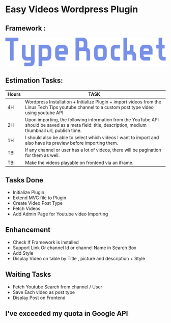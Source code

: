 # Easy Videos Wordpress Plugin

## Framework : 
[![N|Solid](https://raw.githubusercontent.com/TypeRocket/art/main/wordmark/typerocket.svg)](https://typerocket.com/)


## Estimation Tasks:

| Hours | TASK |
| ------ | ------ |
| 4H | Wordpress Installation + Initialize Plugin + import videos from the Linus Tech Tips youtube channel to a custom post type video using youtube API  |
| 2H | Upon importing, the following information from the YouTube API should be saved as a meta field: title, description, medium thumbnail url, publish time. |
| 1H | I should also be able to select which videos I want to import and also have its preview before importing them. |
| TBI | If any channel or user has a lot of videos, there will be pagination for them as well. |
| TBI | Make the videos playable on frontend via an iframe. |

## Tasks Done

- Initialize Plugin
- Extend MVC file to Plugin
- Create Video Post Type
- Fetch Videos
- Add Admin Page for Youtube video Importing


## Enhancement

- Check If Framework is installed
- Support Link Or channel Id or channel Name in Search Box
- Add Style
- Display Video on table by Title , picture and description +  Style


## Waiting Tasks

- Fetch Youtube Search from channel / User
- Save Each video as post type
- Display Post on Frontend


## I've exceeded  my quota in Google API